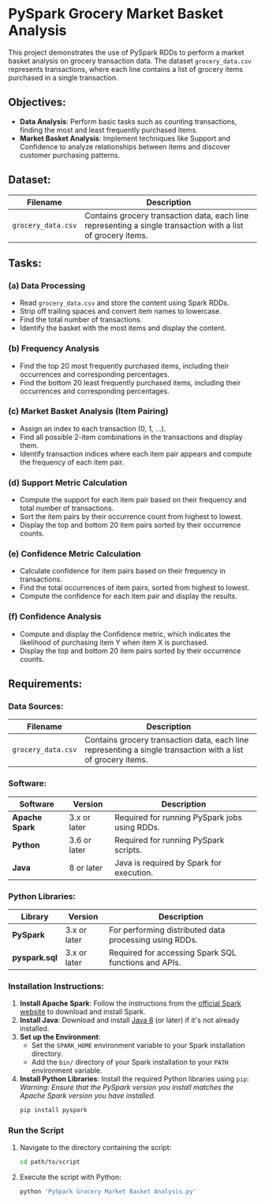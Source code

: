 # PySpark Grocery Market Basket Analysis


 
This project demonstrates the use of PySpark RDDs to perform a market basket analysis on grocery transaction data. The dataset `grocery_data.csv` represents transactions, where each line contains a list of grocery items purchased in a single transaction.


 
## Objectives:
- **Data Analysis**: Perform basic tasks such as counting transactions, finding the most and least frequently purchased items.
- **Market Basket Analysis**: Implement techniques like Support and Confidence to analyze relationships between items and discover customer purchasing patterns.


 
## Dataset:
| **Filename**       | **Description**                                               |
|--------------------|---------------------------------------------------------------|
| `grocery_data.csv` | Contains grocery transaction data, each line representing a single transaction with a list of grocery items. |


 
## Tasks:
### (a) Data Processing
- Read `grocery_data.csv` and store the content using Spark RDDs.
- Strip off trailing spaces and convert item names to lowercase.
- Find the total number of transactions.
- Identify the basket with the most items and display the content.


### (b) Frequency Analysis
- Find the top 20 most frequently purchased items, including their occurrences and corresponding percentages.
- Find the bottom 20 least frequently purchased items, including their occurrences and corresponding percentages.


### (c) Market Basket Analysis (Item Pairing)
- Assign an index to each transaction (0, 1, …).
- Find all possible 2-item combinations in the transactions and display them.
- Identify transaction indices where each item pair appears and compute the frequency of each item pair.


### (d) Support Metric Calculation
- Compute the support for each item pair based on their frequency and total number of transactions.
- Sort the item pairs by their occurrence count from highest to lowest.
- Display the top and bottom 20 item pairs sorted by their occurrence counts.


### (e) Confidence Metric Calculation
- Calculate confidence for item pairs based on their frequency in transactions.
- Find the total occurrences of item pairs, sorted from highest to lowest.
- Compute the confidence for each item pair and display the results.


### (f) Confidence Analysis
- Compute and display the Confidence metric, which indicates the likelihood of purchasing item Y when item X is purchased.
- Display the top and bottom 20 item pairs sorted by their occurrence counts.


 
## Requirements:

### Data Sources:
| **Filename**       | **Description**                                               |
|--------------------|---------------------------------------------------------------|
| `grocery_data.csv` | Contains grocery transaction data, each line representing a single transaction with a list of grocery items. |

### Software:
| **Software**        | **Version**  | **Description**                                                   |
|---------------------|--------------|-------------------------------------------------------------------|
| **Apache Spark**    | 3.x or later | Required for running PySpark jobs using RDDs.                    |
| **Python**          | 3.6 or later | Required for running PySpark scripts.                            |
| **Java**            | 8 or later   | Java is required by Spark for execution.                         |

### Python Libraries:
| **Library**         | **Version**  | **Description**                                                   |
|---------------------|--------------|-------------------------------------------------------------------|
| **PySpark**         | 3.x or later | For performing distributed data processing using RDDs.            |
| **pyspark.sql**     | 3.x or later | Required for accessing Spark SQL functions and APIs.              |


 
### Installation Instructions:
1. **Install Apache Spark**: Follow the instructions from the [official Spark website](https://spark.apache.org/downloads.html) to download and install Spark.
2. **Install Java**: Download and install [Java 8](https://adoptopenjdk.net/) (or later) if it's not already installed.
3. **Set up the Environment**:
   - Set the `SPARK_HOME` environment variable to your Spark installation directory.
   - Add the `bin/` directory of your Spark installation to your `PATH` environment variable.
4. **Install Python Libraries**:
   Install the required Python libraries using `pip`:  
   *Warning: Ensure that the PySpark version you install matches the Apache Spark version you have installed.*
   ```bash
   pip install pyspark
   ```

### Run the Script
1. Navigate to the directory containing the script:
   ```bash
   cd path/to/script
   ```
2. Execute the script with Python:
   ```bash
   python 'PySpark Grocery Market Basket Analysis.py'
   ```
